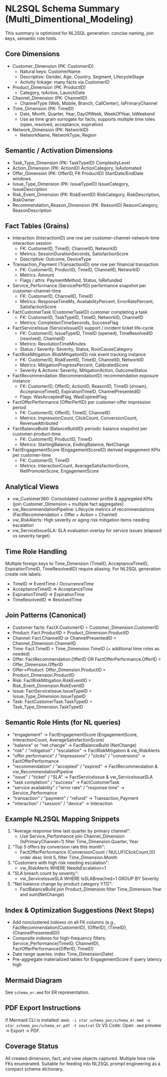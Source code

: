 # NL2SQL Schema Summary (Multi_Dimentional_Modeling)

This summary is optimized for NL2SQL generation: concise naming, join keys, semantic role hints.

## Core Dimensions
- Customer_Dimension (PK: CustomerID)
  - Natural keys: CustomerName
  - Descriptive: Gender, Age, Country, Segment, LifecycleStage
  - Activity linkage: many facts via CustomerID
- Product_Dimension (PK: ProductID)
  - Category, IsActive, LaunchDate
- Channel_Dimension (PK: ChannelID)
  - ChannelType (Web, Mobile, Branch, CallCenter), IsPrimaryChannel
- Time_Dimension (PK: TimeID)
  - Date, Month, Quarter, Year, DayOfWeek, WeekOfYear, IsWeekend
  - Use as time grain surrogate for facts; supports multiple time roles (open, resolved, acceptance, expiration)
- Network_Dimension (PK: NetworkID)
  - NetworkName, NetworkType, Region

## Semantic / Activation Dimensions
- Task_Type_Dimension (PK: TaskTypeID) ComplexityLevel
- Action_Dimension (PK: ActionID) ActionCategory, IsAutomated
- Offer_Dimension (PK: OfferID, FK ProductID) StartDate/EndDate windows
- Issue_Type_Dimension (PK: IssueTypeID) IssueCategory, IssueDescription
- Risk_Event_Dimension (PK: RiskEventID) RiskCategory, RiskDescription, RiskOwner
- Recommendation_Reason_Dimension (PK: ReasonID) ReasonCategory, ReasonDescription

## Fact Tables (Grains)
- Interaction (InteractionID) one row per customer-channel-network-time interaction session
  - FK: CustomerID, TimeID, ChannelID, NetworkID
  - Metrics: SessionDurationSeconds, SatisfactionScore
  - Descriptive: Outcome, DeviceType
- Transaction_Payment (TransactionID) one row per financial transaction
  - FK: CustomerID, ProductID, TimeID, ChannelID, NetworkID
  - Metrics: Amount
  - Flags / attrs: PaymentMethod, Status, IsRefunded
- Service_Performance (ServicePerfID) performance snapshot per customer-channel-time
  - FK: CustomerID, ChannelID, TimeID
  - Metrics: ResponseTimeMs, AvailabilityPercent, ErrorRatePercent, SatisfactionScore
- FactCustomerTask (CustomerTaskID) customer completing a task
  - FK: CustomerID, TaskTypeID, TimeID, NetworkID, ChannelID
  - Metrics: CompletionTimeSeconds, SuccessFlag
- FactServiceIssue (ServiceIssueID) support / incident ticket life-cycle
  - FK: CustomerID, IssueTypeID, TimeID (opened), TimeResolvedID (resolved), ChannelID
  - Metrics: ResolutionTimeMinutes
  - Status / Severity: Severity, Status, RootCauseCategory
- FactRiskMitigation (RiskMitigationID) risk event tracking instance
  - FK: CustomerID, RiskEventID, TimeID, ChannelID, NetworkID
  - Metrics: MitigationProgressPercent, CalibratedScore
  - Severity & Actions: Severity, MitigationAction, OutcomeStatus
- FactRecommendation (RecommendationID) recommendation exposure instance
  - FK: CustomerID, OfferID, ActionID, ReasonID, TimeID (shown), AcceptanceTimeID, ExpirationTimeID, ChannelPresentedID
  - Flags: WasAcceptedFlag, WasExpiredFlag
- FactOfferPerformance (OfferPerfID) per customer-offer impression period
  - FK: CustomerID, OfferID, TimeID, ChannelID
  - Metrics: ImpressionCount, ClickCount, ConversionCount, RevenueAttributed
- FactBalanceBuild (BalanceBuildID) periodic balance snapshot per customer-product-time
  - FK: CustomerID, ProductID, TimeID
  - Metrics: StartingBalance, EndingBalance, NetChange
- FactEngagementScore (EngagementScoreID) derived engagement KPIs per customer-time
  - FK: CustomerID, TimeID
  - Metrics: InteractionCount, AverageSatisfactionScore, NetPromoterScore, EngagementScore

## Analytical Views
- vw_Customer360: Consolidated customer profile & aggregated KPIs (join Customer_Dimension + multiple fact aggregates)
- vw_RecommendationPipeline: Lifecycle metrics of recommendations (FactRecommendation + Offer + Action + Channel)
- vw_RiskAlerts: High severity or aging risk mitigation items needing escalation
- vw_ServiceIssueSLA: SLA evaluation overlay for service issues (elapsed vs severity target)

## Time Role Handling
Multiple foreign keys to Time_Dimension (TimeID, AcceptanceTimeID, ExpirationTimeID, TimeResolvedID) require aliasing. For NL2SQL generation create role labels:
- TimeID => EventTime / OccurrenceTime
- AcceptanceTimeID => AcceptanceTime
- ExpirationTimeID => ExpirationTime
- TimeResolvedID => ResolvedTime

## Join Patterns (Canonical)
- Customer facts: FactX.CustomerID = Customer_Dimension.CustomerID
- Product: Fact.ProductID = Product_Dimension.ProductID
- Channel: Fact.ChannelID or ChannelPresentedID = Channel_Dimension.ChannelID
- Time: Fact.TimeID = Time_Dimension.TimeID (+ additional time roles as needed)
- Offer: FactRecommendation.OfferID OR FactOfferPerformance.OfferID = Offer_Dimension.OfferID
- Offer->Product: Offer_Dimension.ProductID = Product_Dimension.ProductID
- Risk: FactRiskMitigation.RiskEventID = Risk_Event_Dimension.RiskEventID
- Issue: FactServiceIssue.IssueTypeID = Issue_Type_Dimension.IssueTypeID
- Task: FactCustomerTask.TaskTypeID = Task_Type_Dimension.TaskTypeID

## Semantic Role Hints (for NL queries)
- "engagement" -> FactEngagementScore (EngagementScore, InteractionCount, AverageSatisfactionScore)
- "balance" or "net change" -> FactBalanceBuild (NetChange)
- "risk" / "mitigation" / "escalation" -> FactRiskMitigation & vw_RiskAlerts
- "offer performance" / "impressions" / "clicks" / "conversions" -> FactOfferPerformance
- "recommendation" / "accepted" / "expired" -> FactRecommendation & vw_RecommendationPipeline
- "issue" / "ticket" / "SLA" -> FactServiceIssue & vw_ServiceIssueSLA
- "task completion" / "success" -> FactCustomerTask
- "service availability" / "error rate" / "response time" -> Service_Performance
- "transaction" / "payment" / "refund" -> Transaction_Payment
- "interaction" / "session" / "device" -> Interaction

## Example NL2SQL Mapping Snippets
1. "Average response time last quarter by primary channel":
   - Use Service_Performance join Channel_Dimension (IsPrimaryChannel=1) filter Time_Dimension.Quarter, Year
2. "Top 5 offers by conversion rate this month":
   - FactOfferPerformance (ConversionCount / NULLIF(ClickCount,0)) order desc limit 5, filter Time_Dimension.Month
3. "Customers with high risk needing escalation":
   - vw_RiskAlerts WHERE NeedsEscalation=1
4. "SLA breach count by severity":
   - vw_ServiceIssueSLA WHERE IsSLABreached=1 GROUP BY Severity
5. "Net balance change by product category YTD":
   - FactBalanceBuild join Product_Dimension filter Time_Dimension.Year and sum(NetChange)

## Index & Optimization Suggestions (Next Steps)
- Add nonclustered indexes on all FK columns (e.g., FactRecommendation(CustomerID), (OfferID), (TimeID), (ChannelPresentedID))
- Composite indexes for high-frequency filters: Service_Performance(TimeID, ChannelID), FactOfferPerformance(OfferID, TimeID)
- Date range queries: index Time_Dimension(Date)
- Pre-aggregate materialized tables for EngagementScore if query latency high

## Mermaid Diagram
See `schema_er.mmd` for ER representation.

## PDF Export Instructions
If Mermaid CLI is installed:
`mmdc -i star_schema_poc/schema_er.mmd -o star_schema_poc/schema_er.pdf -t neutral`
Or VS Code: Open `.mmd` preview → Export → PDF.

## Coverage Status
All created dimension, fact, and view objects captured. Multiple time role FKs enumerated. Suitable for feeding into NL2SQL prompt engineering as a compact schema dictionary.
